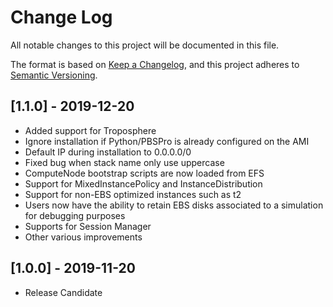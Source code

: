 # Change Log
All notable changes to this project will be documented in this file.

The format is based on [Keep a Changelog](https://keepachangelog.com/en/1.0.0/),
and this project adheres to [Semantic Versioning](https://semver.org/spec/v2.0.0.html).

## [1.1.0] - 2019-12-20
- Added support for Troposphere
- Ignore installation if Python/PBSPro is already configured on the AMI
- Default IP during installation to 0.0.0.0/0
- Fixed bug when stack name only use uppercase
- ComputeNode bootstrap scripts are now loaded from EFS
- Support for MixedInstancePolicy and InstanceDistribution
- Support for non-EBS optimized instances such as t2
- Users now have the ability to retain EBS disks associated to a simulation for debugging purposes
- Supports for Session Manager
- Other various improvements

## [1.0.0] - 2019-11-20
- Release Candidate

